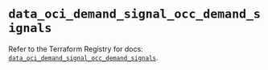 # `data_oci_demand_signal_occ_demand_signals`

Refer to the Terraform Registry for docs: [`data_oci_demand_signal_occ_demand_signals`](https://registry.terraform.io/providers/oracle/oci/7.19.0/docs/data-sources/demand_signal_occ_demand_signals).
